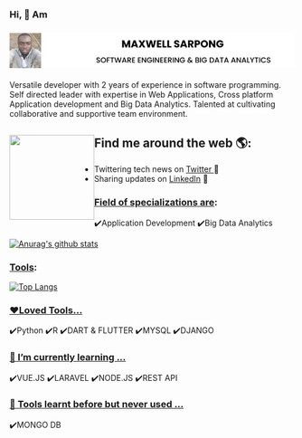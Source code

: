 ### Hi, 👋 Am

### <img src="https://raw.githubusercontent.com/maxwellsarpong/maxwellsarpong/master/sarp.jpg" alt="banner that says Maxwell Sarpong - software engineer">
Versatile developer with 2 years of experience in software programming. Self directed leader with expertise in Web Applications, Cross platform Application development and Big Data Analytics. Talented at cultivating collaborative and supportive team environment.

## Find me around the web 🌎: <img align="left" width="150" height="150" src="https://github.com/M0nica/M0nica/blob/main/octomonica/m0nica-octocat-rotating.gif?raw=true">
- Twittering tech news on <a href="https://twitter.com/max_quophi"> Twitter </a>:penguin:
- Sharing updates on <a href="https://www.linkedin.com/in/maxwell-sarpong-8807a7158/">LinkedIn</a> 💼

### <u>Field of specializations are</u>:
:heavy_check_mark:Application Development 
:heavy_check_mark:Big Data Analytics

[![Anurag's github stats](https://github-readme-stats.vercel.app/api?username=maxwellsarpong&hide=contribs,prs&show_icons=true&theme=radical)](https://github.com/anuraghazra/github-readme-stats)

### <u>Tools</u>:
[![Top Langs](https://github-readme-stats.vercel.app/api/top-langs/?username=maxwellsarpong)](https://github.com/anuraghazra/github-readme-stats)

### <u>:heart:Loved Tools...</u>
:heavy_check_mark:Python
:heavy_check_mark:R
:heavy_check_mark:DART & FLUTTER
:heavy_check_mark:MYSQL
:heavy_check_mark:DJANGO

### <u>🌱 I’m currently learning ...</u>
:heavy_check_mark:VUE.JS
:heavy_check_mark:LARAVEL
:heavy_check_mark:NODE.JS
:heavy_check_mark:REST API

### <u>🤔 Tools learnt before but never used  ...</u>
:heavy_check_mark:MONGO DB
	

<!--
**maxwellsarpong/maxwellsarpong** is a ✨ _special_ ✨ repository because its `README.md` (this file) appears on your GitHub profile.

Here are some ideas to get you started:

- 🔭 I’m currently working on ...
- 🌱 I’m currently learning ...
- 👯 I’m looking to collaborate on ...
- 🤔 I’m looking for help with ...
- 💬 Ask me about ...
- 📫 How to reach me: ...
- 😄 Pronouns: ...
- ⚡ Fun fact: ...
-->
